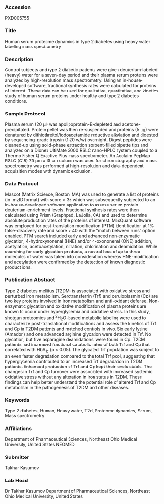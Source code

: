 ### Accession
PXD005755

### Title
Human serum proteome dynamics in type 2 diabetes using heavy water labeling mass spectrometry

### Description
Control subjects and type 2 diabetic patients were given deuterium-labeled (heavy) water for a seven-day period and their plasma serum proteins were analyzed by high-resolution mass spectrometry. Using an in-house-developed software, fractional synthesis rates were calculated for proteins of interest. These data can be used for qualitative, quantitative, and kinetics study of human serum proteins under healthy and type 2 diabetes conditions.

### Sample Protocol
Plasma serum (20 µl) was apolipoprotein-B-depleted and acetone-precipitated. Protein pellet was then re-suspended and proteins (5 µg) were denatured by dithiothreitol/iodoacetamide reductive alkylation and digested by sequencing-grade trypsin (1:20 w/w) overnight. Digest peptides were cleaned-up using solid-phase extraction sorbent-filled pipette tips and analyzed on a Dionex UltiMate 3000 RSLC nano-HPLC system coupled to a Thermo Fisher Q Exactive Plus mass spectrometer. An Acclaim PepMap RSLC (C18) 75 μm x 15 cm column was used for chromatography and mass spectrometry was performed at high-resolution and data-dependent acquisition modes with dynamic exclusion.

### Data Protocol
Mascot (Matrix Science, Boston, MA) was used to generate a list of proteins (in .mzID format) with score > 35 which was subsequently subjected to an in-house-developed software application to assess serum protein deuterium-enrichment levels. Fractional synthesis rates were then calculated using Prism (Graphpad, LaJolla, CA) and used to determine absolute production rates of the proteins of interest. MaxQuant software was employed for post-translation modification (PTM) identification at 1% false-discovery rate and score > 40 with the “match between runs” option enabled. PTM search included early and advanced non-enzymatic glycation, 4-hydroxynonenal (HNE) and/or 4-oxononenal (ONE) addition, acetylation, acetoacetylation, nitration, chlorination and deamidation. While searching for early glycation products, a neutral loss of up to three molecules of water was taken into consideration whereas HNE-modification and acetylation were confirmed by the detection of known diagnostic product ions.

### Publication Abstract
Type 2 diabetes mellitus (T2DM) is associated with oxidative stress and perturbed iron metabolism. Serotransferrin (Trf) and ceruloplasmin (Cp) are two key proteins involved in iron metabolism and anti-oxidant defense. Non-enzymatic glycation and oxidative modification of plasma proteins are known to occur under hyperglycemia and oxidative stress. In this study, shotgun proteomics and <sup>2</sup>H<sub>2</sub>O-based metabolic labeling were used to characterize post-translational modifications and assess the kinetics of Trf and Cp in T2DM patients and matched controls in vivo. Six early lysine (Amadori) and one advanced arginine glycation were detected in Trf. No glycation, but five asparagine deamidations, were found in Cp. T2DM patients had increased fractional catabolic rates of both Trf and Cp that correlated with HbA<sub>1c</sub> (p &lt; 0.05). The glycated Trf population was subject to an even faster degradation compared to the total Trf pool, suggesting that hyperglycemia contributed to an increased Trf degradation in T2DM patients. Enhanced production of Trf and Cp kept their levels stable. The changes in Trf and Cp turnover were associated with increased systemic oxidative stress without any alteration in iron status in T2DM. These findings can help better understand the potential role of altered Trf and Cp metabolism in the pathogenesis of T2DM and other diseases.

### Keywords
Type 2 diabetes, Human, Heavy water, T2d, Proteome dynamics, Serum, Mass spectrometry

### Affiliations
Department of Pharmaceutical Sciences, Northeast Ohio Medical University, United States
NEOMED

### Submitter
Takhar Kasumov

### Lab Head
Dr Takhar Kasumov
Department of Pharmaceutical Sciences, Northeast Ohio Medical University, United States



